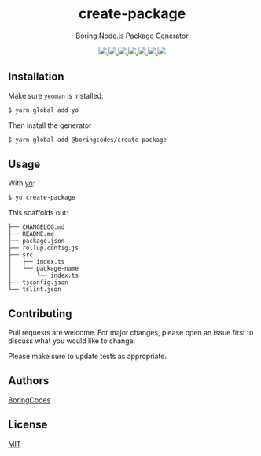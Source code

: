 <div align="center">
  <h1>create-package</h1>
  <p>Boring Node.js Package Generator</p>
  
  <div>
    <a href="https://github.com/boringcodes/create-package" aria-label="Commitizen Friendly">
      <img src="https://img.shields.io/badge/commitizen-friendly-brightgreen.svg?style=flat-square">
    </a>
    <a href="https://github.com/boringcodes/create-package" aria-label="GitHub Workflow Status">
      <img src="https://img.shields.io/github/workflow/status/boringcodes/create-package/Publish Package to NPM?style=flat-square">
    </a>
    <a href="https://github.com/boringcodes/create-package" aria-label="Dependencies Status">
      <img src="https://img.shields.io/david/boringcodes/create-package?style=flat-square">
    </a>
    <a href="https://www.npmjs.com/package/@boringcodes/create-package" aria-label="NPM Version">
      <img src="https://img.shields.io/npm/v/@boringcodes/create-package?color=brightgreen&style=flat-square">
    </a>
    <a href="https://www.npmjs.com/package/@boringcodes/create-package" aria-label="NPM Downloads">
      <img src="https://img.shields.io/npm/dm/@boringcodes/create-package?style=flat-square">
    </a>
    <a href="https://github.com/boringcodes/create-package/blob/master/LICENSE" aria-label="License">
      <img src="https://img.shields.io/github/license/boringcodes/create-package?color=brightgreen&style=flat-square">
    </a>
    <a href="https://github.com/boringcodes">
      <img src="https://img.shields.io/badge/github-@boringcodes-brightgreen?style=flat-square">
    </a>
  </div>
</div>

## Installation

Make sure `yeoman` is installed:

```sh
$ yarn global add yo
```

Then install the generator

```sh
$ yarn global add @boringcodes/create-package
```

## Usage

With [yo](https://github.com/yeoman/yo):

```sh
$ yo create-package
```

This scaffolds out:
```
├── CHANGELOG.md
├── README.md
├── package.json
├── rollup.config.js
├── src
│   ├── index.ts
│   └── package-name
│       └── index.ts
├── tsconfig.json
└── tslint.json
```

## Contributing

Pull requests are welcome. For major changes, please open an issue first to discuss what you would like to change.

Please make sure to update tests as appropriate.

## Authors

[BoringCodes](https://github.com/boringcodes)

## License

[MIT](https://github.com/boringcodes/create-package/blob/master/LICENSE)
